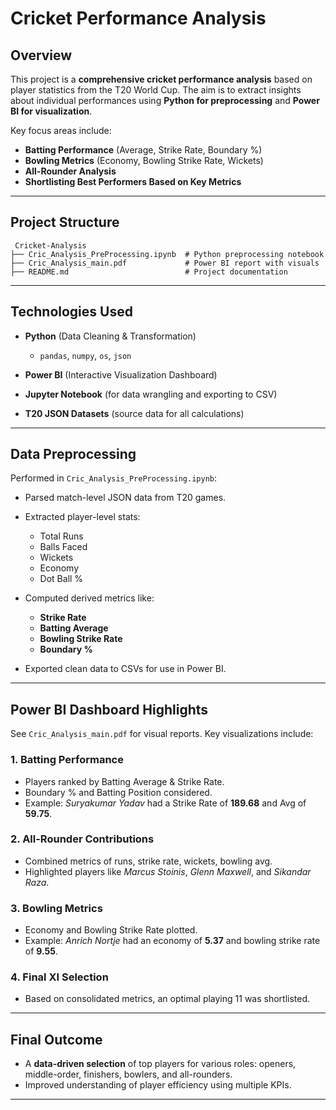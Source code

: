
#  Cricket Performance Analysis

##  Overview

This project is a **comprehensive cricket performance analysis** based on player statistics from the T20 World Cup. The aim is to extract insights about individual performances using **Python for preprocessing** and **Power BI for visualization**.

Key focus areas include:

* **Batting Performance** (Average, Strike Rate, Boundary %)
* **Bowling Metrics** (Economy, Bowling Strike Rate, Wickets)
* **All-Rounder Analysis**
* **Shortlisting Best Performers Based on Key Metrics**

---

## Project Structure

```
 Cricket-Analysis
├── Cric_Analysis_PreProcessing.ipynb  # Python preprocessing notebook
├── Cric_Analysis_main.pdf             # Power BI report with visuals
├── README.md                          # Project documentation
```

---

##  Technologies Used

* **Python** (Data Cleaning & Transformation)

  * `pandas`, `numpy`, `os`, `json`
* **Power BI** (Interactive Visualization Dashboard)
* **Jupyter Notebook** (for data wrangling and exporting to CSV)
* **T20 JSON Datasets** (source data for all calculations)

---

##  Data Preprocessing

Performed in `Cric_Analysis_PreProcessing.ipynb`:

* Parsed match-level JSON data from T20 games.
* Extracted player-level stats:

  * Total Runs
  * Balls Faced
  * Wickets
  * Economy
  * Dot Ball %
* Computed derived metrics like:

  * **Strike Rate**
  * **Batting Average**
  * **Bowling Strike Rate**
  * **Boundary %**
* Exported clean data to CSVs for use in Power BI.

---

##  Power BI Dashboard Highlights

See `Cric_Analysis_main.pdf` for visual reports. Key visualizations include:

### 1. **Batting Performance**

* Players ranked by Batting Average & Strike Rate.
* Boundary % and Batting Position considered.
* Example: *Suryakumar Yadav* had a Strike Rate of **189.68** and Avg of **59.75**.

### 2. **All-Rounder Contributions**

* Combined metrics of runs, strike rate, wickets, bowling avg.
* Highlighted players like *Marcus Stoinis*, *Glenn Maxwell*, and *Sikandar Raza*.

### 3. **Bowling Metrics**

* Economy and Bowling Strike Rate plotted.
* Example: *Anrich Nortje* had an economy of **5.37** and bowling strike rate of **9.55**.

### 4. **Final XI Selection**

* Based on consolidated metrics, an optimal playing 11 was shortlisted.

---

##  Final Outcome

* A **data-driven selection** of top players for various roles: openers, middle-order, finishers, bowlers, and all-rounders.
* Improved understanding of player efficiency using multiple KPIs.

---
